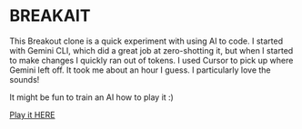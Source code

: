 # BREAKAIT

This Breakout clone is a quick experiment with using AI to code. I started with Gemini CLI, which did a great job at zero-shotting it, but when I started to make changes I quickly ran out of tokens. I used Cursor to pick up where Gemini left off. It took me about an hour I guess. I particularly love the sounds!

It might be fun to train an AI how to play it :)

[Play it HERE](https://j-norwood-young.github.io/BREAKAIT/)